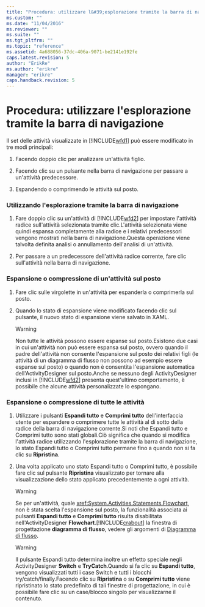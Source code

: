 ```yaml
---
title: "Procedura: utilizzare l&#39;esplorazione tramite la barra di navigazione | Microsoft Docs"
ms.custom: ""
ms.date: "11/04/2016"
ms.reviewer: ""
ms.suite: ""
ms.tgt_pltfrm: ""
ms.topic: "reference"
ms.assetid: 4a688056-37dc-406a-9071-be2141e192fe
caps.latest.revision: 5
author: "ErikRe"
ms.author: "erikre"
manager: "erikre"
caps.handback.revision: 5
---
```

# Procedura: utilizzare l&#39;esplorazione tramite la barra di navigazione
Il set delle attività visualizzate in [!INCLUDE[wfd1](../workflow-designer/includes/wfd1_md.md)] può essere modificato in tre modi principali:  
  
1.  Facendo doppio clic per analizzare un'attività figlio.  
  
2.  Facendo clic su un pulsante nella barra di navigazione per passare a un'attività predecessore.  
  
3.  Espandendo o comprimendo le attività sul posto.  
  
### Utilizzando l'esplorazione tramite la barra di navigazione  
  
1.  Fare doppio clic su un'attività di [!INCLUDE[wfd2](../workflow-designer/includes/wfd2_md.md)] per impostare l'attività radice sull'attività selezionata tramite clic.L'attività selezionata viene quindi espansa completamente alla radice e i relativi predecessori vengono mostrati nella barra di navigazione.Questa operazione viene talvolta definita analisi o annullamento dell'analisi di un'attività.  
  
2.  Per passare a un predecessore dell'attività radice corrente, fare clic sull'attività nella barra di navigazione.  
  
### Espansione o compressione di un'attività sul posto  
  
1.  Fare clic sulle virgolette in un'attività per espanderla o comprimerla sul posto.  
  
2.  Quando lo stato di espansione viene modificato facendo clic sul pulsante, il nuovo stato di espansione viene salvato in XAML.  
  
    > [!WARNING]
    >  Non tutte le attività possono essere espanse sul posto.Esistono due casi in cui un'attività non può essere espansa sul posto, ovvero quando il padre dell'attività non consente l'espansione sul posto dei relativi figli \(le attività di un diagramma di flusso non possono ad esempio essere espanse sul posto\) o quando non è consentita l'espansione automatica dell'ActivityDesigner sul posto.Anche se nessuno degli ActivityDesigner inclusi in [!INCLUDE[wfd2](../workflow-designer/includes/wfd2_md.md)] presenta quest'ultimo comportamento, è possibile che alcune attività personalizzate lo espongano.  
  
### Espansione o compressione di tutte le attività  
  
1.  Utilizzare i pulsanti **Espandi tutto** e **Comprimi tutto** dell'interfaccia utente per espandere o comprimere tutte le attività al di sotto della radice della barra di navigazione corrente.Si noti che Espandi tutto e Comprimi tutto sono stati globali.Ciò significa che quando si modifica l'attività radice utilizzando l'esplorazione tramite la barra di navigazione, lo stato Espandi tutto o Comprimi tutto permane fino a quando non si fa clic su **Ripristina**.  
  
2.  Una volta applicato uno stato Espandi tutto o Comprimi tutto, è possibile fare clic sul pulsante **Ripristina** visualizzato per tornare alla visualizzazione dello stato applicato precedentemente a ogni attività.  
  
    > [!WARNING]
    >  Se per un'attività, quale <xref:System.Activities.Statements.Flowchart>, non è stata scelta l'espansione sul posto, la funzionalità associata ai pulsanti **Espandi tutto** e **Comprimi tutto** risulta disabilitata nell'ActivityDesigner **Flowchart**.[!INCLUDE[crabout](../test/includes/crabout_md.md)] la finestra di progettazione **diagramma di flusso**, vedere gli argomenti di [Diagramma di flusso](../workflow-designer/flowchart-activity-designer.md).  
  
    > [!WARNING]
    >  Il pulsante Espandi tutto determina inoltre un effetto speciale negli ActivityDesigner **Switch** e **TryCatch**.Quando si fa clic su **Espandi tutto**, vengono visualizzati tutti i case Switch e tutti i blocchi try\/catch\/finally.Facendo clic su **Ripristina** o su **Comprimi tutto** viene ripristinato lo stato predefinito di tali finestre di progettazione, in cui è possibile fare clic su un case\/blocco singolo per visualizzarne il contenuto.